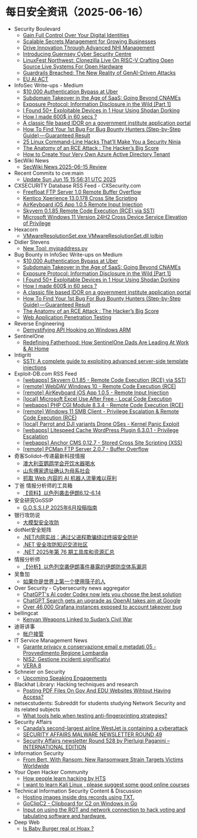 # 每日安全资讯（2025-06-16）

- Security Boulevard
  - [Gain Full Control Over Your Digital Identities](https://securityboulevard.com/2025/06/gain-full-control-over-your-digital-identities/?utm_source=rss&utm_medium=rss&utm_campaign=gain-full-control-over-your-digital-identities)
  - [Scalable Secrets Management for Growing Businesses](https://securityboulevard.com/2025/06/scalable-secrets-management-for-growing-businesses/?utm_source=rss&utm_medium=rss&utm_campaign=scalable-secrets-management-for-growing-businesses)
  - [Drive Innovation Through Advanced NHI Management](https://securityboulevard.com/2025/06/drive-innovation-through-advanced-nhi-management/?utm_source=rss&utm_medium=rss&utm_campaign=drive-innovation-through-advanced-nhi-management)
  - [Introducing Guernsey Cyber Security Centre](https://securityboulevard.com/2025/06/introducing-guernsey-cyber-security-centre/?utm_source=rss&utm_medium=rss&utm_campaign=introducing-guernsey-cyber-security-centre)
  - [LinuxFest Northwest: Clonezilla Live On RISC-V Crafting Open Source Live Systems For Open Hardware](https://securityboulevard.com/2025/06/linuxfest-northwest-clonezilla-live-on-risc-v-crafting-open-source-live-systems-for-open-hardware/?utm_source=rss&utm_medium=rss&utm_campaign=linuxfest-northwest-clonezilla-live-on-risc-v-crafting-open-source-live-systems-for-open-hardware)
  - [Guardrails Breached: The New Reality of GenAI-Driven Attacks](https://securityboulevard.com/2025/06/guardrails-breached-the-new-reality-of-genai-driven-attacks/?utm_source=rss&utm_medium=rss&utm_campaign=guardrails-breached-the-new-reality-of-genai-driven-attacks)
  - [EU AI ACT](https://securityboulevard.com/2025/06/eu-ai-act/?utm_source=rss&utm_medium=rss&utm_campaign=eu-ai-act)
- InfoSec Write-ups - Medium
  - [$10,000 Authentication Bypass at Uber](https://infosecwriteups.com/10-000-authentication-bypass-at-uber-c091c7733662?source=rss----7b722bfd1b8d---4)
  - [Subdomain Takeover in the Age of SaaS: Going Beyond CNAMEs](https://infosecwriteups.com/subdomain-takeover-in-the-age-of-saas-going-beyond-cnames-62cff97b0d0e?source=rss----7b722bfd1b8d---4)
  - [Exposure Protocol: Information Disclosure in the Wild [Part 1]](https://infosecwriteups.com/exposure-protocol-information-disclosure-in-the-wild-part-1-588de47882b1?source=rss----7b722bfd1b8d---4)
  - [I Found 50+ Exploitable Devices in 1 Hour Using Shodan Dorking](https://infosecwriteups.com/i-found-50-exploitable-devices-in-1-hour-using-shodan-dorking-49e825ca0f3e?source=rss----7b722bfd1b8d---4)
  - [How I made 600$ in 60 secs ?](https://infosecwriteups.com/how-i-made-600-in-60-secs-f2b085731b59?source=rss----7b722bfd1b8d---4)
  - [A classic file based IDOR on a government institute application portal](https://infosecwriteups.com/a-classic-file-based-idor-on-a-government-institute-application-portal-b9f2b1d73035?source=rss----7b722bfd1b8d---4)
  - [How To Find Your 1st Bug For Bug Bounty Hunters (Step-by-Step Guide) — Guaranteed Result](https://infosecwriteups.com/how-to-find-your-1st-bug-for-bug-bounty-hunters-step-by-step-guide-guaranteed-result-fd80642a6b7b?source=rss----7b722bfd1b8d---4)
  - [25 Linux Command-Line Hacks That’ll Make You a Security Ninja](https://infosecwriteups.com/25-linux-command-line-hacks-thatll-make-you-a-security-ninja-ae07fca1ef74?source=rss----7b722bfd1b8d---4)
  - [The Anatomy of an RCE Attack : The Hacker’s Big Score](https://infosecwriteups.com/the-anatomy-of-an-rce-attack-the-hackers-big-score-a22fa2f2dbc6?source=rss----7b722bfd1b8d---4)
  - [How to Create Your Very Own Azure Active Directory Tenant](https://infosecwriteups.com/how-to-create-your-very-own-azure-active-directory-tenant-3d6f38cc3631?source=rss----7b722bfd1b8d---4)
- SecWiki News
  - [SecWiki News 2025-06-15 Review](http://www.sec-wiki.com/?2025-06-15)
- Recent Commits to cve:main
  - [Update Sun Jun 15 15:56:31 UTC 2025](https://github.com/trickest/cve/commit/e4ad522128c15bed68249cdae5bfc62edf9c0232)
- CXSECURITY Database RSS Feed - CXSecurity.com
  - [Freefloat FTP Server 1.0 Remote Buffer Overflow](https://cxsecurity.com/issue/WLB-2025060017)
  - [Kentico Xperience 13.0.178 Cross Site Scripting](https://cxsecurity.com/issue/WLB-2025060016)
  - [AirKeyboard iOS App 1.0.5 Remote Input Injection](https://cxsecurity.com/issue/WLB-2025060015)
  - [Skyvern 0.1.85 Remote Code Execution (RCE) via SSTI](https://cxsecurity.com/issue/WLB-2025060014)
  - [Microsoft Windows 11 Version 24H2 Cross Device Service Elevation of Privilege](https://cxsecurity.com/issue/WLB-2025060013)
- Hexacorn
  - [VMwareResolutionSet.exe VMwareResolutionSet.dll lolbin](https://www.hexacorn.com/blog/2025/06/15/vmwareresolutionset-exe-vmwareresolutionset-dll-lolbin/)
- Didier Stevens
  - [New Tool: myipaddress.py](https://blog.didierstevens.com/2025/06/15/new-tool-myipaddress-py/)
- Bug Bounty in InfoSec Write-ups on Medium
  - [$10,000 Authentication Bypass at Uber](https://infosecwriteups.com/10-000-authentication-bypass-at-uber-c091c7733662?source=rss----7b722bfd1b8d--bug_bounty)
  - [Subdomain Takeover in the Age of SaaS: Going Beyond CNAMEs](https://infosecwriteups.com/subdomain-takeover-in-the-age-of-saas-going-beyond-cnames-62cff97b0d0e?source=rss----7b722bfd1b8d--bug_bounty)
  - [Exposure Protocol: Information Disclosure in the Wild [Part 1]](https://infosecwriteups.com/exposure-protocol-information-disclosure-in-the-wild-part-1-588de47882b1?source=rss----7b722bfd1b8d--bug_bounty)
  - [I Found 50+ Exploitable Devices in 1 Hour Using Shodan Dorking](https://infosecwriteups.com/i-found-50-exploitable-devices-in-1-hour-using-shodan-dorking-49e825ca0f3e?source=rss----7b722bfd1b8d--bug_bounty)
  - [How I made 600$ in 60 secs ?](https://infosecwriteups.com/how-i-made-600-in-60-secs-f2b085731b59?source=rss----7b722bfd1b8d--bug_bounty)
  - [A classic file based IDOR on a government institute application portal](https://infosecwriteups.com/a-classic-file-based-idor-on-a-government-institute-application-portal-b9f2b1d73035?source=rss----7b722bfd1b8d--bug_bounty)
  - [How To Find Your 1st Bug For Bug Bounty Hunters (Step-by-Step Guide) — Guaranteed Result](https://infosecwriteups.com/how-to-find-your-1st-bug-for-bug-bounty-hunters-step-by-step-guide-guaranteed-result-fd80642a6b7b?source=rss----7b722bfd1b8d--bug_bounty)
  - [The Anatomy of an RCE Attack : The Hacker’s Big Score](https://infosecwriteups.com/the-anatomy-of-an-rce-attack-the-hackers-big-score-a22fa2f2dbc6?source=rss----7b722bfd1b8d--bug_bounty)
  - [Web Application Penetration Testing](https://infosecwriteups.com/web-application-penetration-testing-16bb5e212905?source=rss----7b722bfd1b8d--bug_bounty)
- Reverse Engineering
  - [Demystifying API Hooking on Windows ARM](https://www.reddit.com/r/ReverseEngineering/comments/1lbutso/demystifying_api_hooking_on_windows_arm/)
- SentinelOne
  - [Redefining Fatherhood: How SentinelOne Dads Are Leading At Work & At Home](https://www.sentinelone.com/blog/redefining-fatherhood-how-sentinelone-dads-are-leading-at-work-at-home/)
- Intigriti
  - [SSTI: A complete guide to exploiting advanced server-side template injections](https://www.intigriti.com/researchers/blog/hacking-tools/exploiting-server-side-template-injection-ssti)
- Exploit-DB.com RSS Feed
  - [[webapps] Skyvern 0.1.85 - Remote Code Execution (RCE) via SSTI](https://www.exploit-db.com/exploits/52335)
  - [[remote] WebDAV Windows 10 - Remote Code Execution (RCE)](https://www.exploit-db.com/exploits/52334)
  - [[remote] AirKeyboard iOS App 1.0.5 - Remote Input Injection](https://www.exploit-db.com/exploits/52333)
  - [[local] Microsoft Excel Use After Free - Local Code Execution](https://www.exploit-db.com/exploits/52332)
  - [[webapps] PHP CGI Module 8.3.4 - Remote Code Execution (RCE)](https://www.exploit-db.com/exploits/52331)
  - [[remote] Windows 11 SMB Client - Privilege Escalation & Remote Code Execution (RCE)](https://www.exploit-db.com/exploits/52330)
  - [[local] Parrot and DJI variants Drone OSes - Kernel Panic Exploit](https://www.exploit-db.com/exploits/52329)
  - [[webapps] Litespeed Cache WordPress Plugin 6.3.0.1 - Privilege Escalation](https://www.exploit-db.com/exploits/52328)
  - [[webapps] Anchor CMS 0.12.7 - Stored Cross Site Scripting (XSS)](https://www.exploit-db.com/exploits/52327)
  - [[remote] PCMan FTP Server 2.0.7 - Buffer Overflow](https://www.exploit-db.com/exploits/52326)
- 奇客Solidot–传递最新科技情报
  - [澳大利亚鹦鹉学会开饮水器喝水](https://www.solidot.org/story?sid=81561)
  - [山东傅家遗址确认为母系社会](https://www.solidot.org/story?sid=81560)
  - [抓取 Web 内容的 AI 机器人流量难以获利](https://www.solidot.org/story?sid=81559)
- 丁爸 情报分析师的工具箱
  - [【资料】以色列袭击伊朗6.12-6.14](https://mp.weixin.qq.com/s?__biz=MzI2MTE0NTE3Mw==&mid=2651150573&idx=1&sn=49bc593f1a83f3ea17b252dd1c6df405)
- 安全研究GoSSIP
  - [G.O.S.S.I.P 2025年6月投稿指南](https://mp.weixin.qq.com/s?__biz=Mzg5ODUxMzg0Ng==&mid=2247500257&idx=1&sn=c51d86fd09b500a907768c184f7698a3)
- 银行攻防说
  - [大模型安全攻防](https://mp.weixin.qq.com/s?__biz=MzI5NTQ5MTAzMA==&mid=2247484447&idx=1&sn=3c48af96eb9a0ec4c28105a71fa5e531)
- dotNet安全矩阵
  - [.NET内网实战：通过父进程欺骗绕过终端安全防护](https://mp.weixin.qq.com/s?__biz=MzUyOTc3NTQ5MA==&mid=2247499871&idx=1&sn=5d23906c6426e2224b63b4a96168dc26)
  - [.NET 安全攻防知识交流社区](https://mp.weixin.qq.com/s?__biz=MzUyOTc3NTQ5MA==&mid=2247499871&idx=2&sn=0c852303121e736ea3e664c6cf6da743)
  - [.NET 2025年第 76 期工具库和资源汇总](https://mp.weixin.qq.com/s?__biz=MzUyOTc3NTQ5MA==&mid=2247499871&idx=3&sn=20309b4fb84e950059ce5f08281a174f)
- 情报分析师
  - [【分析】以色列空袭伊朗事件暴露的伊朗防空体系漏洞](https://mp.weixin.qq.com/s?__biz=MzA3Mjc1MTkwOA==&mid=2650561365&idx=1&sn=d2025cd80b7752f6432cb2830b922996)
- 吴鲁加
  - [如果你是世界上第一个使用筷子的人](https://mp.weixin.qq.com/s?__biz=Mzg5NDY4ODM1MA==&mid=2247485435&idx=1&sn=53dd51ad3ad4140f68340d4446f7f915)
- Over Security - Cybersecurity news aggregator
  - [ChatGPT's AI coder Codex now lets you choose the best solution](https://www.bleepingcomputer.com/news/artificial-intelligence/chatgpts-ai-coder-codex-now-lets-you-choose-the-best-solution/)
  - [ChatGPT Search gets an upgrade as OpenAI takes aim at Google](https://www.bleepingcomputer.com/news/artificial-intelligence/chatgpt-search-gets-an-upgrade-as-openai-takes-aim-at-google/)
  - [Over 46,000 Grafana instances exposed to account takeover bug](https://www.bleepingcomputer.com/news/security/over-46-000-grafana-instances-exposed-to-account-takeover-bug/)
- bellingcat
  - [Kenyan Weapons Linked to Sudan’s Civil War](https://www.bellingcat.com/news/2025/06/15/kenya-weapons-sudan-civil-war-conflict-khartoum-omdurman-munitions-ammunition/)
- 迪哥讲事
  - [帐户接管](https://mp.weixin.qq.com/s?__biz=MzIzMTIzNTM0MA==&mid=2247497733&idx=1&sn=2389bc7ea4a90d67ab8a6fb8e3bd2608)
- IT Service Management News
  - [Garante privacy e conservazione email e metadati 05 - Provvedimento Regione Lombardia](http://blog.cesaregallotti.it/2025/06/garante-privacy-e-conservazione-email-e.html)
  - [NIS2: Gestione incidenti significativi](http://blog.cesaregallotti.it/2025/06/nis2-gestione-incidenti-significativi.html)
  - [VERA 8](http://blog.cesaregallotti.it/2025/06/vera-8.html)
- Schneier on Security
  - [Upcoming Speaking Engagements](https://www.schneier.com/blog/archives/2025/06/upcoming-speaking-engagements-47.html)
- Blackhat Library: Hacking techniques and research
  - [Posting PDF Files On Gov And EDU Websites Wihtout Having Access?](https://www.reddit.com/r/blackhat/comments/1lc6utz/posting_pdf_files_on_gov_and_edu_websites_wihtout/)
- netsecstudents: Subreddit for students studying Network Security and its related subjects
  - [What tools help when testing anti-fingerprinting strategies?](https://www.reddit.com/r/netsecstudents/comments/1lbt3ic/what_tools_help_when_testing_antifingerprinting/)
- Security Affairs
  - [Canada’s second-largest airline WestJet is containing a cyberattack](https://securityaffairs.com/179027/uncategorized/canadas-airline-westjet-is-containing-a-cyberattack.html)
  - [SECURITY AFFAIRS MALWARE NEWSLETTER ROUND 49](https://securityaffairs.com/179018/security/security-affairs-malware-newsletter-round-49.html)
  - [Security Affairs newsletter Round 528 by Pierluigi Paganini – INTERNATIONAL EDITION](https://securityaffairs.com/179014/breaking-news/security-affairs-newsletter-round-528-by-pierluigi-paganini-international-edition.html)
- Information Security
  - [From Bert, With Ransom: New Ransomware Strain Targets Victims Worldwide](https://www.reddit.com/r/Information_Security/comments/1lcd11a/from_bert_with_ransom_new_ransomware_strain/)
- Your Open Hacker Community
  - [How people learn hacking by HTS](https://www.reddit.com/r/HowToHack/comments/1lbqvcq/how_people_learn_hacking_by_hts/)
  - [I want to learn Kali Linux , please suggest some good online courses](https://www.reddit.com/r/HowToHack/comments/1lc1pes/i_want_to_learn_kali_linux_please_suggest_some/)
- Technical Information Security Content & Discussion
  - [Hosting images inside dns records using TXT.](https://www.reddit.com/r/netsec/comments/1lca5o6/hosting_images_inside_dns_records_using_txt/)
  - [GoClipC2 - Clipboard for C2 on Windows in Go](https://www.reddit.com/r/netsec/comments/1lbxw0l/goclipc2_clipboard_for_c2_on_windows_in_go/)
  - [Input on using the ROT and network connection to hack voting and tabulating software and hardware.](https://www.reddit.com/r/netsec/comments/1lbs0a8/input_on_using_the_rot_and_network_connection_to/)
- Deep Web
  - [Is Baby Burger real or Hoax ?](https://www.reddit.com/r/deepweb/comments/1lcazy1/is_baby_burger_real_or_hoax/)
